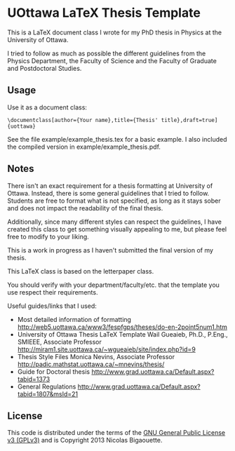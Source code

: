 UOttawa LaTeX Thesis Template
================================

This is a LaTeX document class I wrote for my PhD thesis in Physics at the
University of Ottawa.

I tried to follow as much as possible the different guidelines from the Physics
Department, the Faculty of Science and the Faculty of Graduate and Postdoctoral
Studies.


Usage
-------------------------
Use it as a document class:

    \documentclass[author={Your name},title={Thesis' title},draft=true]{uottawa}

See the file example/example_thesis.tex for a basic example. I also included
the compiled version in example/example_thesis.pdf.

Notes
-------------------------
There isn't an exact requirement for a thesis formatting at University of Ottawa.
Instead, there is some general guidelines that I tried to follow. Students are
free to format what is not specified, as long as it stays sober and does not
impact the readability of the final thesis.

Additionally, since many different styles can respect the guidelines, I have
created this class to get something visually appealing to me, but please feel
free to modify to your liking.

This is a work in progress as I haven't submitted the final version of my thesis.

This LaTeX class is based on the letterpaper class.

You should verify with your department/faculty/etc. that the template you use
respect their requirements.


Useful guides/links that I used:
 * Most detailed information of formatting
   http://web5.uottawa.ca/www3/fespfgps/theses/do-en-2point5num1.htm
 * University of Ottawa Thesis LaTeX Template
   Wail Gueaieb, Ph.D., P.Eng., SMIEEE, Associate Professor
   http://miram1.site.uottawa.ca/~wgueaieb/site/index.php?id=9
 * Thesis Style Files
   Monica Nevins, Associate Professor
   http://padic.mathstat.uottawa.ca/~mnevins/thesis/
 * Guide for Doctoral thesis
   http://www.grad.uottawa.ca/Default.aspx?tabid=1373
 * General Regulations
   http://www.grad.uottawa.ca/Default.aspx?tabid=1807&msId=21

License
-------------------------

This code is distributed under the terms of the [GNU General Public License v3 (GPLv3)](http://www.gnu.org/licenses/gpl.html) and is Copyright 2013 Nicolas Bigaouette.


